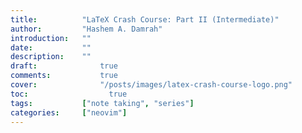 ```yaml
---
title:          "LaTeX Crash Course: Part II (Intermediate)"
author:       	"Hashem A. Damrah"
introduction: 	""
date:           ""
description:  	""
draft: 		 	    true
comments:		    true
cover:			    "/posts/images/latex-crash-course-logo.png"
toc:			      true
tags:         	["note taking", "series"]
categories:   	["neovim"]
---
```


